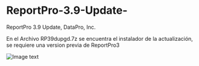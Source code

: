 # ReportPro-3.9-Update-
ReportPro 3.9 Update, DataPro, Inc.


En el Archivo RP39dupgd.7z se encuentra el instalador de la actualización, se requiere una version previa de ReportPro3

![Image text](https://1.bp.blogspot.com/-CA6rCyfBl6w/YOziFHyEmgI/AAAAAAAAAl8/1ruzyAaCV1ADlVOYdHV2dcILaVmcvfgggCLcBGAsYHQ/s0/Logo.bmp)
